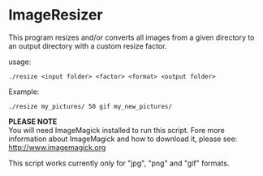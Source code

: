 ImageResizer
============

This program resizes and/or converts all images from a given directory to an output directory with a custom resize factor.

usage:
```
./resize <input folder> <factor> <format> <output folder>
```

Example:
```
./resize my_pictures/ 50 gif my_new_pictures/
```

<b>PLEASE NOTE</b>
<br />You will need ImageMagick installed to run this script. Fore more information about ImageMagick and how to download it, please see: http://www.imagemagick.org

This script works currently only for "jpg", "png" and "gif" formats.
